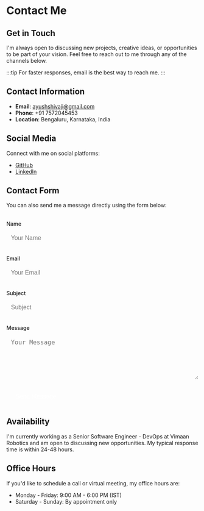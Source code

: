 # Contact Me

## Get in Touch

I'm always open to discussing new projects, creative ideas, or opportunities to be part of your vision. Feel free to reach out to me through any of the channels below.

:::tip
For faster responses, email is the best way to reach me.
:::

## Contact Information

- **Email**: [ayushshivaji@gmail.com](mailto:ayushshivaji@gmail.com)
- **Phone**: +91 7572045453
- **Location**: Bengaluru, Karnataka, India

## Social Media

Connect with me on social platforms:

- [GitHub](https://github.com/ayushshivaji)
- [LinkedIn](https://linkedin.com/in/ayushshivaji)

## Contact Form

You can also send me a message directly using the form below:

<div class="contact-form">
  <form>
    <div class="form-group">
      <label for="name">Name</label>
      <input type="text" id="name" placeholder="Your Name" required />
    </div>
    <div class="form-group">
      <label for="email">Email</label>
      <input type="email" id="email" placeholder="Your Email" required />
    </div>
    <div class="form-group">
      <label for="subject">Subject</label>
      <input type="text" id="subject" placeholder="Subject" required />
    </div>
    <div class="form-group">
      <label for="message">Message</label>
      <textarea id="message" rows="5" placeholder="Your Message" required></textarea>
    </div>
    <button type="submit" class="submit-btn">Send Message</button>
  </form>
</div>

<style>
.contact-form {
  max-width: 600px;
  margin: 2rem auto;
}

.form-group {
  margin-bottom: 1.5rem;
}

.form-group label {
  display: block;
  margin-bottom: 0.5rem;
  font-weight: 500;
}

.form-group input,
.form-group textarea {
  width: 100%;
  padding: 0.75rem;
  border: 1px solid var(--vp-c-divider);
  border-radius: 4px;
  font-size: 1rem;
  background-color: var(--vp-c-bg-alt);
  color: var(--vp-c-text-1);
}

.form-group textarea {
  resize: vertical;
}

.submit-btn {
  background-color: var(--vp-c-brand);
  color: white;
  border: none;
  padding: 0.75rem 1.5rem;
  font-size: 1rem;
  border-radius: 4px;
  cursor: pointer;
  transition: background-color 0.2s;
}

.submit-btn:hover {
  background-color: var(--vp-c-brand-dark);
}
</style>

## Availability

I'm currently working as a Senior Software Engineer - DevOps at Vimaan Robotics and am open to discussing new opportunities. My typical response time is within 24-48 hours.

## Office Hours

If you'd like to schedule a call or virtual meeting, my office hours are:

- Monday - Friday: 9:00 AM - 6:00 PM (IST)
- Saturday - Sunday: By appointment only 